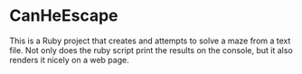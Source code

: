CanHeEscape
===========

This is a Ruby project that creates and attempts to solve a maze from a text file. Not only does the ruby script print the results on the console, but it also renders it nicely on a web page.
